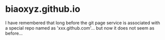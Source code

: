# biaoxyz.github.io
I have remembered that long before the git page service is associated with a special repo named as 'xxx.github.com'... but now it does not seem as before...
